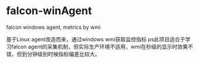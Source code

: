 # falcon-winAgent
falcon windows agent, metrics by wmi

基于Linux agent改造而来，通过windows wmi获取监控指标
ps此项目适合于学习falcon agent的采集机制，但实际生产环境不适用，wmi在秒级的显示时效果不错，但到分钟级别时候指标偏差比较大。
